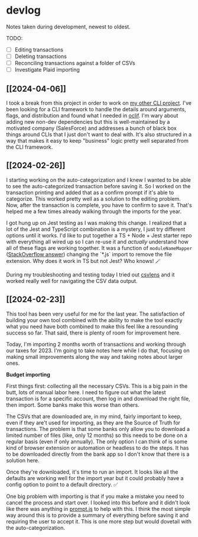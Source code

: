 # devlog

Notes taken during development, newest to oldest. 

TODO:
- [ ] Editing transactions
- [ ] Deleting transactions
- [ ] Reconciling transactions against a folder of CSVs
- [ ] Investigate Plaid importing

## [[2024-04-06]]

I took a break from this project in order to work on [my other CLI project](https://github.com/joshcanhelp/api-getter). I've been looking for a CLI framework to handle the details around arguments, flags, and distribution and found what I needed in [oclif](https://oclif.io). I'm wary about adding new non-dev dependencies but this is well-maintained by a motivated company (SalesForce) and addresses a bunch of black box things around CLIs that I just don't want to deal with. It's also structured in a way that makes it easy to keep "business" logic pretty well separated from the CLI framework.  

## [[2024-02-26]]

I starting working on the auto-categorization and I knew I wanted to be able to see the auto-categorized transaction before saving it. So I worked on the transaction printing and added that as a confirm prompt if it's able to categorize. This worked pretty well as a solution to the editing problem. Now, after the transaction is complete, you have to confirm to save it. That's helped me a few times already walking through the imports for the year. 

I got hung up on Jest testing as I was making this change. I realized that a lot of the Jest and TypeScript combination is a mystery, I just try different options until it works. I'd like to put together a TS + Node + Jest starter repo with everything all wired up so I can re-use it and *actually* understand how all of these flags are working together. It was a function of `moduleNameMapper` ([StackOverflow answer]([https://stackoverflow.com/a/69598249](https://stackoverflow.com/a/69598249))) changing the `*.js` import to remove the file extension. Why does it work in TS but not Jest? Who knows! 🪄

During my troubleshooting and testing today I tried out [csvlens](https://github.com/YS-L/csvlens) and it worked really well for navigating the CSV data output. 

## [[2024-02-23]]

This tool has been very useful for me for the last year. The satisfaction of building your own tool combined with the ability to make the tool exactly what you need have both combined to make this feel like a resounding success so far. That said, there is plenty of room for improvement here. 

Today, I'm importing 2 months worth of transactions and working through our taxes for 2023. I'm going to take notes here while I do that, focusing on making small improvements along the way and taking notes about larger ones. 

**Budget importing**

First things first: collecting all the necessary CSVs. This is a big pain in the butt, lots of manual labor here. I need to figure out what the latest transaction is for a specific account, then log in and download the right file, then import. Some banks make this worse than others. 

The CSVs that are downloaded are, in my mind, fairly important to keep, even if they are't used for importing, as they are the Source of Truth for transactions. The problem is that some banks only allow you to download a limited number of files (like, only 12 months) so this needs to be done on a regular basis (even if only annually). The only option I can think of is some kind of browser extension or automation or headless to do the steps. It has to be downloaded directly from the bank app so I don't know that there is a solution here. 

Once they're downloaded, it's time to run an import. It looks like all the defaults are working well for the import year but it could probably have a config option to point to a default directory. ✅

One big problem with importing is that if you make a mistake you need to cancel the process and start over. I looked into this before and it didn't look like there was anything in [prompt.js](https://www.npmjs.com/package/prompt) to help with this. I think the most simple way around this is to provide a summary of everything before saving it and requiring the user to accept it. This is one more step but would dovetail with the auto-categorization.